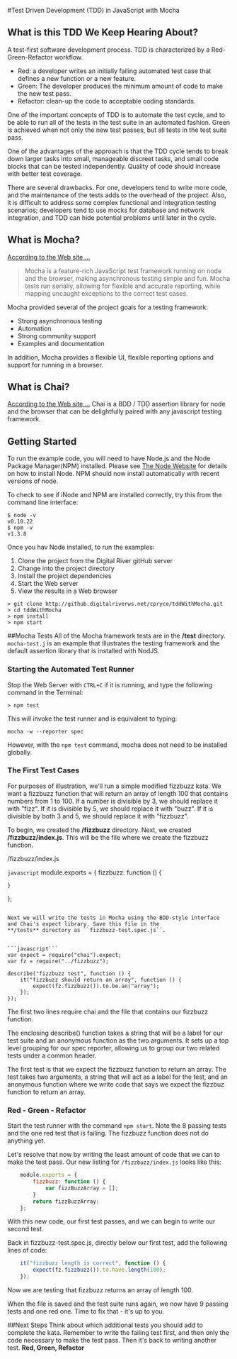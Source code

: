 #Test Driven Development (TDD) in JavaScript with Mocha


## What is this TDD We Keep Hearing About?
A test-first software development process. TDD is characterized by a Red-Green-Refactor workflow.

* Red: a developer writes an initially failing automated test case that defines a new function or a new feature.
* Green: The developer produces the minimum amount of code to make the new test pass.
* Refactor: clean-up the code to acceptable coding standards.

One of the important concepts of TDD is to automate the test cycle, and to be able to run all of the tests in the
test suite in an automated fashion. Green is achieved when not only the new test passes, but all tests in the test
suite pass.

One of the advantages of the approach is that the TDD cycle tends to break down larger tasks into small, manageable
discreet tasks, and small code blocks that can be tested independently. Quality of code should increase with better
test coverage.

There are several drawbacks. For one, developers tend to write more code, and the maintenance of the tests adds to the
overhead of the project. Also, it is difficult to address some complex functional and integration testing scenarios;
developers tend to use mocks for database and network integration, and TDD can hide potential problems until later
in the cycle.

## What is Mocha?
[According to the Web site ...](http://visionmedia.github.io/mocha/)

> Mocha is a feature-rich JavaScript test framework running on node and the browser, making asynchronous testing simple
> and fun. Mocha tests run serially, allowing for flexible and accurate reporting, while mapping uncaught exceptions
> to the correct test cases.

Mocha provided several of the project goals for a testing framework:

* Strong asynchronous testing
* Automation
* Strong community support
* Examples and documentation

In addition, Mocha provides a flexible UI, flexible reporting options and support for running in a browser.

## What is Chai?
[According to the Web site ...](http://chaijs.com/)
Chai is a BDD / TDD assertion library for node and the browser that can be delightfully paired with any javascript testing framework.

## Getting Started

To run the example code, you will need to have Node.js and the Node Package Manager(NPM) installed. Please see 
[The Node Website](http://nodejs.org/) for details on how to install Node. NPM should now install automatically with 
recent versions of node. 

To check to see if iNode and NPM are installed correctly, try this from the command line interface:

```
$ node -v
v0.10.22
$ npm -v
v1.3.8
```

Once you hav Node installed, to run the examples:

1. Clone the project from the Digital River gitHub server
1. Change into the project directory
1. Install the project dependencies
1. Start the Web server
1. View the results in a Web  browser

```
> git clone http://github.digitalriverws.net/cpryce/tddWithMocha.git
> cd tddWithMocha
> npm install
> npm start
```

##Mocha Tests
All of the Mocha framework tests are in the **/test** directory. ``mocha-test.j`` is an example that illustrates the
testing framework and the default assertion library that is installed with NodJS.

### Starting the Automated Test Runner
Stop the Web Server with ``CTRL+C`` if it is running, and type the following command in the Terminal:

```
> npm test
```

This will invoke the test runner and is equivalent to typing:

```
mocha -w --reporter spec
```

However, with the ``npm test`` command, mocha does not need to be installed globally.

### The First Test Cases
For purposes of illustration, we'll run a simple modified fizzbuzz kata. We want a fizzbuzz function that will return an
array of length 100 that contains numbers from 1 to 100. If a number is divisible by 3, we should replace it with "fizz".
If it is divisible by 5, we should replace it with "buzz". If it is divisible by both 3 and 5, we should replace it with
"fizzbuzz".

To begin, we created the **/fizzbuzz** directory.
Next, we created **/fizzbuzz/index.js**. This will be the file where we create the fizzbuzz function.


/fizzbuzz/index.js

```javascript```
module.exports = {
    fizzbuzz: function () {

    }
};

```

Next we will write the tests in Mocha using the BDD-style interface and Chai's expect library. Save this file in the
**/tests** directory as ``fizzbuzz-test.spec.js``.


```javascript```
var expect = require("chai").expect;
var fz = require("../fizzbuzz");

describe("fizzbuzz test", function () {
    it("fizzbuzz should return an array", function () {
        expect(fz.fizzbuzz()).to.be.an("array");
    });
});

```

The first two lines require chai and the file that contains our fizzbuzz function.

The enclosing describe() function takes a string that will be a label for our test suite and an anonymous function as the two arguments. It sets up a top level grouping for our spec reporter, allowing us to group our two related tests under a common header.

The first test is that we expect the fizzbuzz function to return an array. The test takes two arguments, a string that will act as a label for the test, and an anonymous function where we write code that says we expect the fizzbuz function to return an array.

### Red - Green - Refactor
Start the test runner with the command ``npm start``. Note the 8 passing tests and the one red test that is failing. The fizzbuzz function does not do anything yet.

Let's resolve that now by writing the least amount of code that we can to make the test pass. Our new listing for
``/fizzbuzz/index.js`` looks like this:

```javascript
    module.exports = {
        fizzbuzz: function () {
            var fizzBuzzArray = [];
        }
        return fizzBuzzArray;
    };
```

With this new code, our  first test passes, and we can begin to write our second test.

Back in fizzbuzz-test.spec.js, directly below our first test, add the following lines of code:

```javascript
    it("fizzbuzz length is correct", function () {
        expect(fz.fizzbuzz()).to.have.length(100);
    });
```

Now we are testing that fizzbuzz returns an array of length 100.

When the file is saved and the test suite runs again, we now have 9 passing tests and one red one. Time to fix that - it's up to you.

##Next Steps
Think about which additional tests you should add to complete the kata. Remember to write the failing test first, and then only the code necessary to make the test pass. Then it's back to writing another test. **Red, Green, Refactor**

